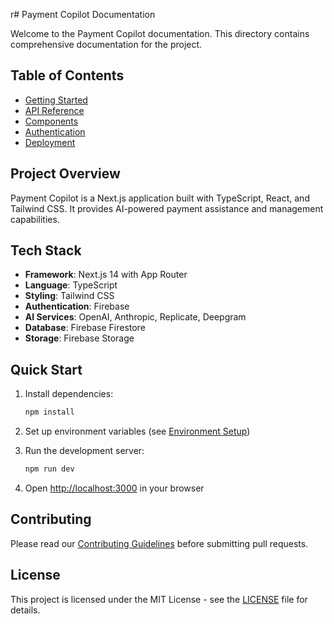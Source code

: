 r# Payment Copilot Documentation

Welcome to the Payment Copilot documentation. This directory contains comprehensive documentation for the project.

## Table of Contents

- [Getting Started](./getting-started.md)
- [API Reference](./api/README.md)
- [Components](./components/README.md)
- [Authentication](./authentication.md)
- [Deployment](./deployment.md)

## Project Overview

Payment Copilot is a Next.js application built with TypeScript, React, and Tailwind CSS. It provides AI-powered payment assistance and management capabilities.

## Tech Stack

- **Framework**: Next.js 14 with App Router
- **Language**: TypeScript
- **Styling**: Tailwind CSS
- **Authentication**: Firebase
- **AI Services**: OpenAI, Anthropic, Replicate, Deepgram
- **Database**: Firebase Firestore
- **Storage**: Firebase Storage

## Quick Start

1. Install dependencies:
   ```bash
   npm install
   ```

2. Set up environment variables (see [Environment Setup](./getting-started.md#environment-setup))

3. Run the development server:
   ```bash
   npm run dev
   ```

4. Open [http://localhost:3000](http://localhost:3000) in your browser

## Contributing

Please read our [Contributing Guidelines](./contributing.md) before submitting pull requests.

## License

This project is licensed under the MIT License - see the [LICENSE](../LICENSE) file for details.
